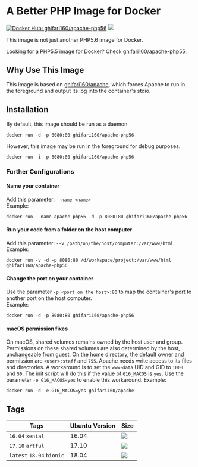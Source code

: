 # A Better PHP Image for Docker #
[![Docker Hub: ghifari160/apache-php56](https://img.shields.io/badge/docker%20hub-ghifari160%2Fapache--php56-ABD8EB.svg)](https://hub.docker.com/r/ghifari160/apache-php56)
[![](https://images.microbadger.com/badges/image/ghifari160/apache-php56.svg)](https://microbadger.com/images/ghifari160/apache-php56 "Get your own image badge on microbadger.com")

This image is not just another PHP5.6 image for Docker.

Looking for a PHP5.5 image for Docker? Check [ghifari160/apache-php55].

## Why Use This Image ##
This image is based on [ghifari160/apache], which forces Apache to run in the
foreground and output its log into the container's stdio.

## Installation ##
By default, this image should be run as a daemon.
```
docker run -d -p 8080:80 ghifari160/apache-php56
```
However, this image may be run in the foreground for debug purposes.
```
docker run -i -p 8080:80 ghifari160/apache-php56
```

### Further Configurations ###
#### Name your container ####
Add this parameter: `--name <name>`  
Example:
```
docker run --name apache-php56 -d -p 8080:80 ghifari160/apache-php56
```

#### Run your code from a folder on the host computer ####
Add this parameter: `--v /path/on/the/host/computer:/var/www/html`  
Example:
```
docker run -v -d -p 8080:80 /d/workspace/project:/var/www/html ghifari160/apache-php56
```

#### Change the port on your container ####
Use the parameter `-p <port on the host>:80` to map the container's port to
another port on the host computer.  
Example:
```
docker run -d -p 8080:80 ghifari160/apache-php56
```

#### macOS permission fixes
On macOS, shared volumes remains owned by the host user and group. Permissions
on these shared volumes are also determined by the host, unchangeable from
guest. On the home directory, the default owner and permission are
`<user>:staff` and `755`. Apache needs write access to its files and
directories. A workaround is to set the `www-data` UID and GID to `1000` and
`50`. The init script will do this if the value of `G16_MACOS` is `yes`. Use
the parameter `-e G16_MACOS=yes` to enable this workaround. Example:
```
docker run -d -e G16_MACOS=yes ghifari160/apache
```

## Tags ##
| Tags                      | Ubuntu Version | Size |
|---------------------------|----------------|------|
| `16.04` `xenial`          | 16.04          | [![](https://images.microbadger.com/badges/image/ghifari160/apache-php56:16.04.svg)](https://microbadger.com/images/ghifari160/apache-php56:16.04 "Get your own image badge on microbadger.com")|
| `17.10` `artful`          | 17.10          | [![](https://images.microbadger.com/badges/image/ghifari160/apache-php56:17.10.svg)](https://microbadger.com/images/ghifari160/apache-php56:17.10 "Get your own image badge on microbadger.com")|
| `latest` `18.04` `bionic` | 18.04          |[![](https://images.microbadger.com/badges/image/ghifari160/apache-php56.svg)](https://microbadger.com/images/ghifari160/apache-php56 "Get your own image badge on microbadger.com")|

[ghifari160/apache]: https://github.com/ghifari160/docker-apache
[ghifari160/apache-php55]: https://github.com/ghifari160/docker-apache-php55
